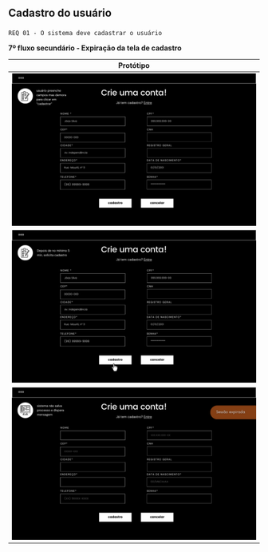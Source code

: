 ## Cadastro do usuário

`REQ 01 - O sistema deve cadastrar o usuário`

**7º fluxo secundário - Expiração da tela de cadastro**

| Protótipo |
| --- |
| ![](../img-fluxos/req-01/48.png) |
| ![](../img-fluxos/req-01/49.png) |
| ![](../img-fluxos/req-01/50.png) |

